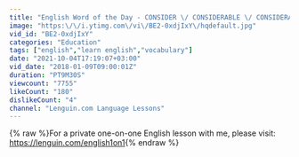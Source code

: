 ```yaml
---
title: "English Word of the Day - CONSIDER \/ CONSIDERABLE \/ CONSIDERATE (IELTS \/ TOEFL Vocabulary)"
image: "https:\/\/i.ytimg.com\/vi\/BE2-0xdjIxY\/hqdefault.jpg"
vid_id: "BE2-0xdjIxY"
categories: "Education"
tags: ["english","learn english","vocabulary"]
date: "2021-10-04T17:19:07+03:00"
vid_date: "2018-01-09T09:00:01Z"
duration: "PT9M30S"
viewcount: "7755"
likeCount: "180"
dislikeCount: "4"
channel: "Lenguin.com Language Lessons"
---
```

{% raw %}For a private one-on-one English lesson with me, please visit: <a rel="nofollow" target="blank" href="https://lenguin.com/english1on1">https://lenguin.com/english1on1</a>{% endraw %}
